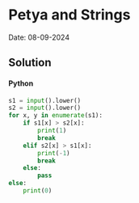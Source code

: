 
# Petya and Strings

Date: 08-09-2024

## Solution
#### Python
```python
s1 = input().lower()
s2 = input().lower()
for x, y in enumerate(s1):
    if s1[x] > s2[x]:
        print(1)
        break
    elif s2[x] > s1[x]:
        print(-1)
        break
    else:
        pass
else:
    print(0)
```
        